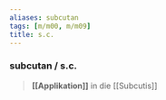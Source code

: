 ```yaml
---
aliases: subcutan
tags: [m/m00, m/m09]
title: s.c.
---
```

### subcutan / s.c.
> **[[Applikation]]** in die [[Subcutis]]